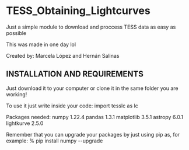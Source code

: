 # TESS_Obtaining_Lightcurves
Just a simple module to download and proccess TESS data as easy as possible


This was made in one day lol

Created by: Marcela López and Hernán Salinas


##  INSTALLATION AND REQUIREMENTS  ##

Just download it to your computer or clone it in the same folder you are working!

To use it just write inside your code: import tesslc as lc




Packages needed:
	numpy		1.22.4
	pandas		1.3.1
	matplotlib	3.5.1
	astropy		6.0.1
	lightkurve 	2.5.0
	
	
Remember that you can upgrade your packages by just using pip as, for example:
% pip install numpy --upgrade
